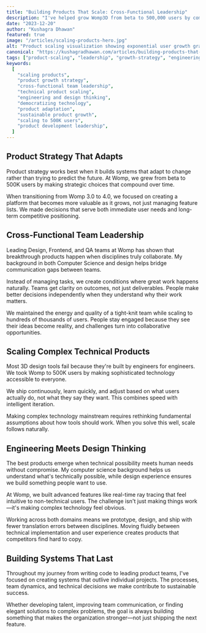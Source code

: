 ```yaml
---
title: "Building Products That Scale: Cross-Functional Leadership"
description: "I've helped grow Womp3D from beta to 500,000 users by combining engineering depth with design thinking and ensuring teams work together effectively."
date: "2023-12-20"
author: "Kushagra Dhawan"
featured: true
image: "/articles/scaling-products-hero.jpg"
alt: "Product scaling visualization showing exponential user growth graph"
canonical: "https://kushagradhawan.com/articles/building-products-that-scale"
tags: ["product-scaling", "leadership", "growth-strategy", "engineering", "design", "cross-functional", "technical-products"]
keywords:
  [
    "scaling products",
    "product growth strategy",
    "cross-functional team leadership",
    "technical product scaling",
    "engineering and design thinking",
    "democratizing technology",
    "product adaptation",
    "sustainable product growth",
    "scaling to 500K users",
    "product development leadership",
  ]
---
```


## Product Strategy That Adapts

Product strategy works best when it builds systems that adapt to change rather than trying to predict the future. At Womp, we grew from beta to 500K users by making strategic choices that compound over time.

When transitioning from Womp 3.0 to 4.0, we focused on creating a platform that becomes more valuable as it grows, not just managing feature lists. We made decisions that serve both immediate user needs and long-term competitive positioning.

## Cross-Functional Team Leadership

Leading Design, Frontend, and QA teams at Womp has shown that breakthrough products happen when disciplines truly collaborate. My background in both Computer Science and design helps bridge communication gaps between teams.

Instead of managing tasks, we create conditions where great work happens naturally. Teams get clarity on outcomes, not just deliverables. People make better decisions independently when they understand why their work matters.

We maintained the energy and quality of a tight-knit team while scaling to hundreds of thousands of users. People stay engaged because they see their ideas become reality, and challenges turn into collaborative opportunities.

## Scaling Complex Technical Products

Most 3D design tools fail because they're built by engineers for engineers. We took Womp to 500K users by making sophisticated technology accessible to everyone.

We ship continuously, learn quickly, and adjust based on what users actually do, not what they say they want. This combines speed with intelligent iteration.

Making complex technology mainstream requires rethinking fundamental assumptions about how tools should work. When you solve this well, scale follows naturally.

## Engineering Meets Design Thinking

The best products emerge when technical possibility meets human needs without compromise. My computer science background helps us understand what's technically possible, while design experience ensures we build something people want to use.

At Womp, we built advanced features like real-time ray tracing that feel intuitive to non-technical users. The challenge isn't just making things work—it's making complex technology feel obvious.

Working across both domains means we prototype, design, and ship with fewer translation errors between disciplines. Moving fluidly between technical implementation and user experience creates products that competitors find hard to copy.

## Building Systems That Last

Throughout my journey from writing code to leading product teams, I've focused on creating systems that outlive individual projects. The processes, team dynamics, and technical decisions we make contribute to sustainable success.

Whether developing talent, improving team communication, or finding elegant solutions to complex problems, the goal is always building something that makes the organization stronger—not just shipping the next feature.
